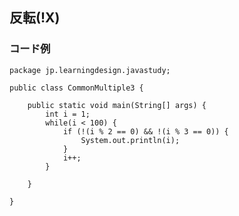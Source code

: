 ## 反転(!X)

### コード例
    package jp.learningdesign.javastudy;
    
    public class CommonMultiple3 {
    
    	public static void main(String[] args) {
    		int i = 1;
    		while(i < 100) {
    			if (!(i % 2 == 0) && !(i % 3 == 0)) {
    				System.out.println(i);
    			}
    			i++;
    		}
    
    	}
    
    }
